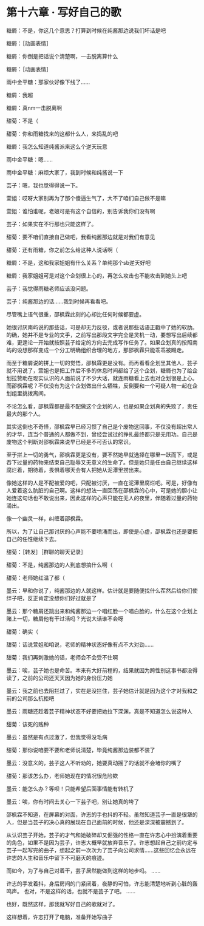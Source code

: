 # 第十六章 · 写好自己的歌

糖屑：不是，你这几个意思？打算到时候在纯酱那边说我们坏话是吧

糖屑：［动画表情］

糖屑：你倒是把话说个清楚啊，一击脱离算什么

糖屑：［动画表情］

雨中金平糖：那家伙好像下线了……

糖屑：我超

糖屑：真nm一击脱离啊

甜菊：不是（

甜菊：你和雨糖找来的这都什么人，来捣乱的吧

糖屑：我怎么知道纯酱派来这么个逆天玩意

雨中金平糖：嗯……

雨中金平糖：麻烦大家了，我到时候和纯酱说一下

芸子：嗯，我也觉得得说一下。

萱姐：哎呀大家别再为了那个傻逼生气了，大不了咱们自己做不是嘛

萱姐：谁怕谁呢，老娘可是有这个自信的，别告诉我你们没有啊

芸子：如果实在不行那也只能这样了。

甜菊：要不咱们直接自己做吧，我看纯酱那边就是对我们有意见

甜菊：还有雨糖，你之前怎么给这种人说话啊（

糖屑：不是，这和我家姐姐有什么关系？单纯那个sb逆天好吧

糖屑：我家姐姐可是对这个企划很上心的，再怎么攻击也不能攻击到她头上吧

芸子：我觉得雨糖老师应该没问题。

芸子：纯酱那边的话……我到时候再看看吧。

尽管嘴上语气很重，邵枫霖此刻的心却比任何时候都要虚。

她很讨厌南屿说的那些话，可是却无力反驳，或者说那些话语正戳中了她的软肋。的确，她并不是专业的文手，之前写出那段文字完全是灵机一动，要想写出后续都难，更遑论一开始就按照芸子给定的方向去完成写作任务了。如果企划真的按照南屿的设想那样变成一个分工明确组织合理的地方，那邵枫霖只能乖乖被踢走。

而至于糖屑说的拼上一切的觉悟，邵枫霖更是没有。而再看看企划里其他人，芸子就不用说了，萱姐也是把工作后不多的休息时间都给了这个企划，糖屑也为了给企划拉赞助在现实认识的人面前说了不少大话，就连雨糖看上去也对企划很是上心。而邵枫霖呢？不仅没有为这个企划做出什么牺牲，反倒要和一个可疑人物一起在企划组里挑拨离间。

不论怎么看，邵枫霖都是最不配做这个企划的人，也是如果企划真的失败了，责任最大的那个人。

其实这倒也不奇怪，邵枫霖早已经习惯了自己是个废物这回事，不仅没有超出常人的才华，连当个普通的人都做不到，曾经尝试过的挣扎最终都只是无用功。自己是废物这个判断对邵枫霖来说早已经是不可否认的常识。

至于拼上一切的勇气，邵枫霖更是没有，要不然她早就选择在哪里一跃而下，或是吞下过量的药物来结束自己耻辱又无意义的生命了。但是她只是任由自己继续这样腐烂着，期待着，畏惧着哪天会有人把她从泥潭里捞出来。

像她这样的人是不配被爱的吧，只配被讨厌，一直在泥潭里腐烂吧。可是，好像有人爱着这么肮脏的自己啊。这样的想法一直回荡在邵枫霖的心中，可是她的胆小让她连这句话也不敢说出来，因此这样的心声只能在无人的夜里，伴随着过量的药物涌出。

像一个幽灵一样，纠缠着邵枫霖。

所以，为了让自己那讨厌的心声能不要喷涌而出，即使是心虚，邵枫霖也还是要把自己的任性继续下去。

甜菊：［转发］［群聊的聊天记录］

甜菊：不是，纯酱那边的人到底想搞什么啊（

甜菊：老师她红温了都（

墨云：早和你说了，纯酱那边的人就这样。估计就是要随便找什么茬然后给你们使绊子吧，反正肯定没想你们好过就是了

墨云：那个糖屑还跳出来和纯酱那边一个唱红脸一个唱白脸的，什么在这个企划上赌上一切，糖屑他有干过活吗？光说大话谁不会呀

甜菊：确实（

甜菊：话说萱姐和咱说，老师的精神状态好像有点不大对劲……

甜菊：我们再刺激她的话，老师会不会受不住啊

墨云：唉，芸子她也是命苦。本来有大好前程的，结果就因为跨性别这事书都没得读了，之前的公司还天天因为她的身份压力她

墨云：我之前也去阻拦过了，实在是没拦住，芸子她估计就是因为这个才对我和之前的公司那么抗拒吧

墨云：雨糖还趁着芸子精神状态不好要把她拉下深渊，真是不知道怎么说这种人

甜菊：该死的贱种

墨云：虽然是有点过激了，但我觉得没毛病

甜菊：那你说咱要不要和老师说清楚，毕竟纯酱那边装都不装了

墨云：没意义的，芸子这人不听劝的，她要真动摇了的话就不会堵你的嘴了

甜菊：那该怎么办，老师她现在的情况很危险欸

墨云：能怎么办？等呗！只能希望后面事情能有转机了

墨云：唉，你有时间去关心一下芸子吧，别让她真的垮了

邵枫霖不知道，在屏幕的对面，许志的手也抖的不轻。虽然知道芸子一直是很犟的人，但是当芸子的决心真的展现在自己面前的时候，他还是深深被震撼到了。

从认识芸子开始，芸子的才气和她破碎却又倔强的性格一直在许志心中扮演着重要的角色，如果不是因为芸子，许志大概早就放弃音乐了。许志想起自己之前约定与芸子一起写完的曲子，想起之前一次次为了芸子向公司求情……这些回忆会永远在许志的人生和音乐中留下不可磨灭的痕迹。

而如今，为了与自己对着干，芸子居然能做到这样的地步吗。
……

许志的手发着抖，身后房间的门紧闭着，夜静的可怕，许志能清楚地听到心脏的轰鸣声。
也对，不是这样的话，也就不是芸子了吧。
……

也好，既然这样，那我就写好自己的歌就对了。

这样想着，许志打开了电脑，准备开始写曲子


